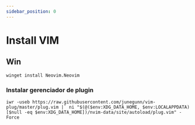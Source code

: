 ```yaml
---
sidebar_position: 0
---
```

# Install VIM

## Win

```shell
winget install Neovim.Neovim
```

### Instalar gerenciador de plugin

```shell
iwr -useb https://raw.githubusercontent.com/junegunn/vim-plug/master/plug.vim |` ni "$(@($env:XDG_DATA_HOME, $env:LOCALAPPDATA)[$null -eq $env:XDG_DATA_HOME])/nvim-data/site/autoload/plug.vim" -Force
```
